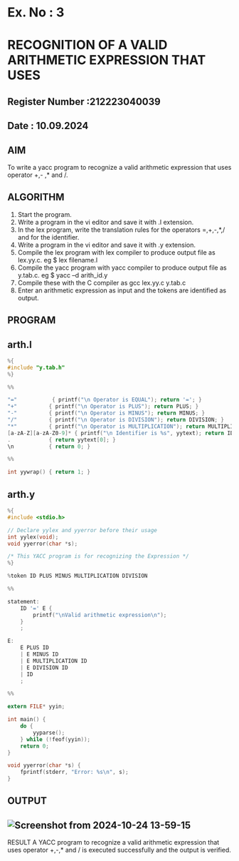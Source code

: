 # Ex. No : 3	
# RECOGNITION OF A VALID ARITHMETIC EXPRESSION THAT USES
## Register Number :212223040039
## Date : 10.09.2024

## AIM   
To write a yacc program to recognize a valid arithmetic expression that uses operator +,- ,* and /.

## ALGORITHM
1.	Start the program.
2.	Write a program in the vi editor and save it with .l extension.
3.	In the lex program, write the translation rules for the operators =,+,-,*,/ and for the identifier.
4.	Write a program in the vi editor and save it with .y extension.
5.	Compile the lex program with lex compiler to produce output file as lex.yy.c. eg $ lex filename.l
6.	Compile the yacc program with yacc compiler to produce output file as y.tab.c. eg $ yacc –d arith_id.y
7.	Compile these with the C compiler as gcc lex.yy.c y.tab.c
8.	Enter an arithmetic expression as input and the tokens are identified as output.

## PROGRAM
## arth.l
```c
%{
#include "y.tab.h"
%}

%% 

"="           { printf("\n Operator is EQUAL"); return '='; } 
"+"          { printf("\n Operator is PLUS"); return PLUS; }
"-"          { printf("\n Operator is MINUS"); return MINUS; }
"/"          { printf("\n Operator is DIVISION"); return DIVISION; }
"*"          { printf("\n Operator is MULTIPLICATION"); return MULTIPLICATION; } 
[a-zA-Z][a-zA-Z0-9]* { printf("\n Identifier is %s", yytext); return ID; }
.            { return yytext[0]; }
\n           { return 0; }

%% 

int yywrap() { return 1; }

```
## arth.y
```c
%{
#include <stdio.h>

// Declare yylex and yyerror before their usage
int yylex(void);
void yyerror(char *s);

/* This YACC program is for recognizing the Expression */
%}

%token ID PLUS MINUS MULTIPLICATION DIVISION

%% 

statement: 
    ID '=' E {
        printf("\nValid arithmetic expression\n");
    }
    ;

E: 
    E PLUS ID
    | E MINUS ID
    | E MULTIPLICATION ID
    | E DIVISION ID
    | ID
    ;

%% 

extern FILE* yyin; 

int main() {
    do {
        yyparse();
    } while (!feof(yyin)); 
    return 0; 
}

void yyerror(char *s) { 
    fprintf(stderr, "Error: %s\n", s); 
}
```


## OUTPUT 
## ![Screenshot from 2024-10-24 13-59-15](https://github.com/user-attachments/assets/057cb367-0ec6-4203-bc07-8908be87dedd)
RESULT
A YACC program to recognize a valid arithmetic expression that uses operator +,-,* and / is executed successfully and the output is verified.

